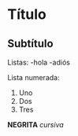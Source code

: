 # Título
## Subtítulo
Listas:
-hola
-adiós

Lista numerada:
1. Uno
2. Dos
3. Tres

**NEGRITA** *cursiva*
